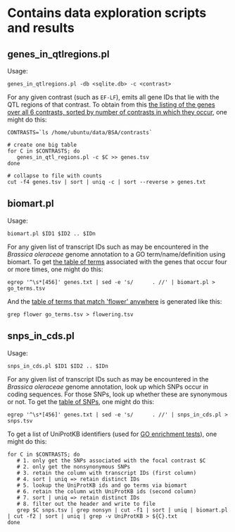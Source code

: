 # Contains data exploration scripts and results

## genes_in_qtlregions.pl

Usage:

```shell
genes_in_qtlregions.pl -db <sqlite.db> -c <contrast>
```

For any given contrast (such as `EF-LF`), emits all gene IDs that lie with the QTL regions of that
contrast. To obtain from this [the listing of the genes over all 6 contrasts, sorted by number of 
contrasts in which they occur](genes.txt), one might do this:

```shell
CONTRASTS=`ls /home/ubuntu/data/BSA/contrasts`

# create one big table
for C in $CONTRASTS; do 
   genes_in_qtl_regions.pl -c $C >> genes.tsv
done

# collapse to file with counts
cut -f4 genes.tsv | sort | uniq -c | sort --reverse > genes.txt
```

## biomart.pl

Usage:

```shell
biomart.pl $ID1 $ID2 .. $IDn
```

For any given list of transcript IDs such as may be encountered in the _Brassica oleraceae_ genome annotation 
to a GO term/name/definition using biomart. To get [the table of terms](go_terms.tsv) associated with the genes 
that occur four or more times, one might do this:

```shell
egrep '^\s*[456]' genes.txt | sed -e 's/      . //' | biomart.pl > go_terms.tsv
```

And the [table of terms that match 'flower' anywhere](flowering.tsv) is generated like this:

```shell
grep flower go_terms.tsv > flowering.tsv
```
## snps_in_cds.pl

Usage:

```shell
snps_in_cds.pl $ID1 $ID2 .. $IDn
```

For any given list of transcript IDs such as may be encountered in the _Brassica oleraceae_ genome annotation,
look up which SNPs occur in coding sequences. For those SNPs, look up whether these are synonymous or not. To 
get the [table of SNPs](snps.tsv), one might do this:

```shell
egrep '^\s*[456]' genes.txt | sed -e 's/      . //' | snps_in_cds.pl > snps.tsv
```
To get a list of UniProtKB identifiers (used for [GO enrichment tests](http://bioinfo.cau.edu.cn/agriGO)), one 
might do this:

```shell
for C in $CONTRASTS; do
   # 1. only get the SNPs associated with the focal contrast $C
   # 2. only get the nonsynonymous SNPs
   # 3. retain the column with transcript IDs (first column)
   # 4. sort | uniq => retain distinct IDs
   # 5. lookup the UniProtKB ids and go terms via biomart
   # 6. retain the column with UniProtKB ids (second column)
   # 7. sort | uniq => retain distinct IDs
   # 8. filter out the header and write to file 
   grep $C snps.tsv | grep nonsyn | cut -f1 | sort | uniq | biomart.pl | cut -f2 | sort | uniq | grep -v UniProtKB > ${C}.txt
done
